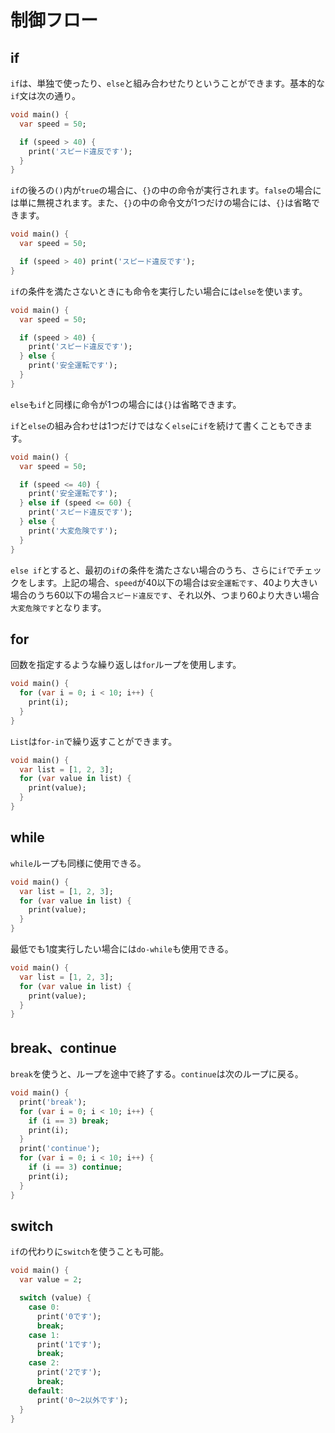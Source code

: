 # 制御フロー

## if

`if`は、単独で使ったり、`else`と組み合わせたりということができます。基本的な`if`文は次の通り。

```dart
void main() {
  var speed = 50;

  if (speed > 40) {
    print('スピード違反です');
  }
}
```

`if`の後ろの`()`内が`true`の場合に、`{}`の中の命令が実行されます。`false`の場合には単に無視されます。また、`{}`の中の命令文が1つだけの場合には、`{}`は省略できます。

```dart
void main() {
  var speed = 50;

  if (speed > 40) print('スピード違反です');
}
```

`if`の条件を満たさないときにも命令を実行したい場合には`else`を使います。

```dart
void main() {
  var speed = 50;

  if (speed > 40) {
    print('スピード違反です');
  } else {
    print('安全運転です');
  }
}
```

`else`も`if`と同様に命令が1つの場合には`{}`は省略できます。

`if`と`else`の組み合わせは1つだけではなく`else`に`if`を続けて書くこともできます。

```dart
void main() {
  var speed = 50;

  if (speed <= 40) {
    print('安全運転です');
  } else if (speed <= 60) {
    print('スピード違反です');
  } else {
    print('大変危険です');
  }
}
```

`else if`とすると、最初の`if`の条件を満たさない場合のうち、さらに`if`でチェックをします。上記の場合、`speed`が40以下の場合は`安全運転です`、40より大きい場合のうち60以下の場合`スピード違反です`、それ以外、つまり60より大きい場合`大変危険です`となります。

## for

回数を指定するような繰り返しは`for`ループを使用します。

```dart
void main() {
  for (var i = 0; i < 10; i++) {
    print(i);
  }
}
```

`List`は`for-in`で繰り返すことができます。

```dart
void main() {
  var list = [1, 2, 3];
  for (var value in list) {
    print(value);
  }
}
```

## while

`while`ループも同様に使用できる。

```dart
void main() {
  var list = [1, 2, 3];
  for (var value in list) {
    print(value);
  }
}
```

最低でも1度実行したい場合には`do-while`も使用できる。

```dart
void main() {
  var list = [1, 2, 3];
  for (var value in list) {
    print(value);
  }
}
```

## break、continue

`break`を使うと、ループを途中で終了する。`continue`は次のループに戻る。

```dart
void main() {
  print('break');
  for (var i = 0; i < 10; i++) {
    if (i == 3) break;
    print(i);
  }
  print('continue');
  for (var i = 0; i < 10; i++) {
    if (i == 3) continue;
    print(i);
  }
}
```

## switch

`if`の代わりに`switch`を使うことも可能。

```dart
void main() {
  var value = 2;

  switch (value) {
    case 0:
      print('0です');
      break;
    case 1:
      print('1です');
      break;
    case 2:
      print('2です');
      break;
    default:
      print('0～2以外です');
  }
}
```
